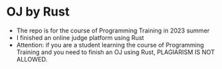 # OJ by Rust
- The repo is for the course of Programming Training in 2023 summer
- I finished an online judge platform using Rust
- Attention: if you are a student learning the course of Programming Training and you need to finish an OJ using Rust, PLAGIARISM IS NOT ALLOWED.


